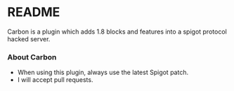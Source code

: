 # README #

Carbon is a plugin which adds 1.8 blocks and features into a spigot protocol hacked server.

### About Carbon ###

* When using this plugin, always use the latest Spigot patch.
* I will accept pull requests.